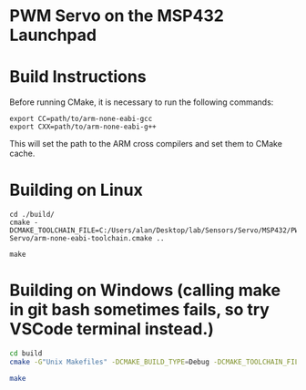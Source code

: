 # PWM Servo on the MSP432 Launchpad

# Build Instructions
Before running CMake, it is necessary to run the following commands:
```shell
export CC=path/to/arm-none-eabi-gcc
export CXX=path/to/arm-none-eabi-g++
```
This will set the path to the ARM cross compilers and set them to CMake cache. 

# Building on Linux
```shell
cd ./build/
cmake -DCMAKE_TOOLCHAIN_FILE=C:/Users/alan/Desktop/lab/Sensors/Servo/MSP432/PWM-Servo/arm-none-eabi-toolchain.cmake ..

make
```

# Building on Windows (calling make in git bash sometimes fails, so try VSCode terminal instead.)
```sh
cd build
cmake -G"Unix Makefiles" -DCMAKE_BUILD_TYPE=Debug -DCMAKE_TOOLCHAIN_FILE=C:/Users/alan/Desktop/lab/Sensors/Servo/MSP432/PWM-Servo/arm-none-eabi-toolchain.cmake ..

make
```


